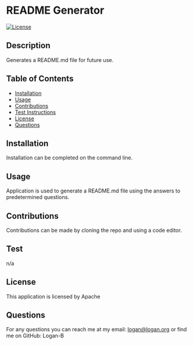 # README Generator
[![License](https://img.shields.io/badge/License-Apache_2.0-blue.svg)](https://opensource.org/licenses/Apache-2.0)  
## Description 
Generates a README.md file for future use.

## Table of Contents
* [Installation](#installation)
* [Usage](#usage)
* [Contributions](#contributions)
* [Test Instructions](#test)
* [License](#license)
* [Questions](#questions)

## Installation
Installation can be completed on the command line.

## Usage
Application is used to generate a README.md file using the answers to predetermined questions.

## Contributions
Contributions can be made by cloning the repo and using a code editor.

## Test
n/a

## License
This application is licensed by Apache

## Questions
For any questions you can reach me at my email: logan@logan.org
or find me on GitHub: Logan-B
